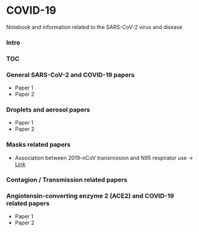 # COVID-19
Notebook and information related to the SARS-CoV-2 virus and disease

### Intro

### TOC


### General SARS-CoV-2 and COVID-19 papers

- Paper 1
- Paper 2

### Droplets and aerosol papers

- Paper 1
- Paper 2

### Masks related papers

- Association between 2019-nCoV transmission and N95 respirator use ->  [Link](https://www.medrxiv.org/content/10.1101/2020.02.18.20021881v1.full.pdf)

### Contagion / Transmission related papers



### Angiotensin-converting enzyme 2 (ACE2) and COVID-19 related papers

- Paper 1
- Paper 2





